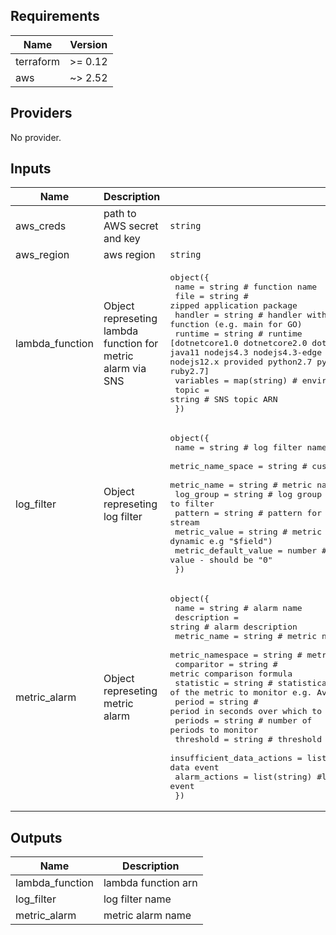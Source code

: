 ## Requirements

| Name | Version |
|------|---------|
| terraform | >= 0.12 |
| aws | ~> 2.52 |

## Providers

No provider.

## Inputs

| Name | Description | Type | Default | Required |
|------|-------------|------|---------|:--------:|
| aws\_creds | path to AWS secret and key | `string` | n/a | yes |
| aws\_region | aws region | `string` | n/a | yes |
| lambda\_function | Object represeting lambda function for metric alarm via SNS | <pre>object({<br>    name      = string # function name<br>    file      = string # zipped application package<br>    handler   = string # handler within function (e.g. main for GO)<br>    runtime   = string # runtime [dotnetcore1.0 dotnetcore2.0 dotnetcore2.1 dotnetcore3.1 go1.x java8 java11 nodejs4.3 nodejs4.3-edge nodejs6.10 nodejs8.10 nodejs10.x nodejs12.x provided python2.7 python3.6 python3.7 python3.8 ruby2.5 ruby2.7]<br>    variables = map(string) # environment variables<br>    topic     = string # SNS topic ARN<br>  })</pre> | n/a | yes |
| log\_filter | Object represeting log filter | <pre>object({<br>    name              = string # log filter name<br>    metric_name_space = string # custom name space for metrics<br>    metric_name       = string # metric name <br>    log_group         = string # log group to filter<br>    pattern           = string # pattern for space delimited log stream<br>    metric_value      = string # metric value (static e.g. "1" or dynamic e.g "$field")<br>    metric_default_value = number # default metric value - should be "0"<br>  })</pre> | n/a | yes |
| metric\_alarm | Object represeting metric alarm | <pre>object({<br>    name = string               # alarm name<br>    description = string        # alarm description<br>    metric_name = string        # metric name<br>    metric_namespace = string   # metric name space<br>    comparitor = string         # metric comparison formula<br>    statistic = string          # statistical measure of the metric to monitor e.g. Average, Max, Min<br>    period = string             # period in seconds over which to monitor<br>    periods = string            # number of periods to monitor<br>    threshold = string          # threshold value<br>    insufficient_data_actions = list(string)  # list of arns for insufficiant data event<br>    alarm_actions = list(string)  #list of arns for alarm event<br>  })</pre> | n/a | yes |

## Outputs

| Name | Description |
|------|-------------|
| lambda\_function | lambda function arn |
| log\_filter | log filter name |
| metric\_alarm | metric alarm name |

